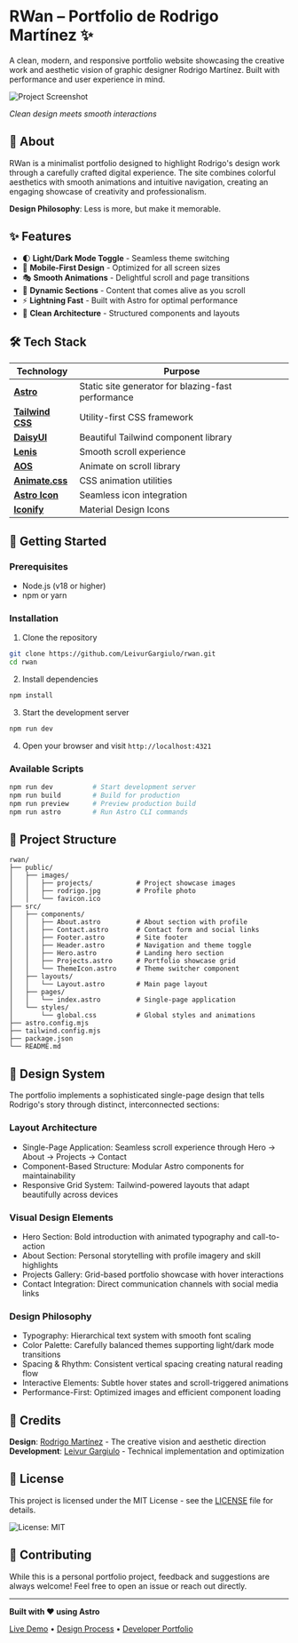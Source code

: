 # RWan – Portfolio de Rodrigo Martínez ✨

A clean, modern, and responsive portfolio website showcasing the creative work and aesthetic vision of graphic designer Rodrigo Martínez. Built with performance and user experience in mind.

![Project Screenshot](./public/screenshot.png)

*Clean design meets smooth interactions*

## 🎯 About

RWan is a minimalist portfolio designed to highlight Rodrigo's design work through a carefully crafted digital experience. The site combines colorful aesthetics with smooth animations and intuitive navigation, creating an engaging showcase of creativity and professionalism.

**Design Philosophy**: Less is more, but make it memorable.

## ✨ Features

- 🌓 **Light/Dark Mode Toggle** - Seamless theme switching
- 📱 **Mobile-First Design** - Optimized for all screen sizes
- 🎭 **Smooth Animations** - Delightful scroll and page transitions
- 🎨 **Dynamic Sections** - Content that comes alive as you scroll
- ⚡ **Lightning Fast** - Built with Astro for optimal performance
- 🎯 **Clean Architecture** - Structured components and layouts

## 🛠️ Tech Stack

| Technology | Purpose |
|------------|---------|
| **[Astro](https://astro.build/)** | Static site generator for blazing-fast performance |
| **[Tailwind CSS](https://tailwindcss.com/)** | Utility-first CSS framework |
| **[DaisyUI](https://daisyui.com/)** | Beautiful Tailwind component library |
| **[Lenis](https://lenis.studiofreight.com/)** | Smooth scroll experience |
| **[AOS](https://michalsnik.github.io/aos/)** | Animate on scroll library |
| **[Animate.css](https://animate.style/)** | CSS animation utilities |
| **[Astro Icon](https://github.com/natemoo-re/astro-icon)** | Seamless icon integration |
| **[Iconify](https://iconify.design/)** | Material Design Icons |

## 🚀 Getting Started

### Prerequisites

- Node.js (v18 or higher)
- npm or yarn

### Installation

1. Clone the repository
```bash
git clone https://github.com/LeivurGargiulo/rwan.git
cd rwan
```

2. Install dependencies
```bash
npm install
```

3. Start the development server
```bash
npm run dev
```

4. Open your browser and visit `http://localhost:4321`

### Available Scripts

```bash
npm run dev          # Start development server
npm run build        # Build for production
npm run preview      # Preview production build
npm run astro        # Run Astro CLI commands
```

## 📁 Project Structure

```
rwan/
├── public/
│   ├── images/
│   │   ├── projects/           # Project showcase images
│   │   ├── rodrigo.jpg         # Profile photo
│   │   └── favicon.ico
├── src/
│   ├── components/
│   │   ├── About.astro         # About section with profile
│   │   ├── Contact.astro       # Contact form and social links
│   │   ├── Footer.astro        # Site footer
│   │   ├── Header.astro        # Navigation and theme toggle
│   │   ├── Hero.astro          # Landing hero section
│   │   ├── Projects.astro      # Portfolio showcase grid
│   │   └── ThemeIcon.astro     # Theme switcher component
│   ├── layouts/
│   │   └── Layout.astro        # Main page layout
│   ├── pages/
│   │   └── index.astro         # Single-page application
│   └── styles/
│       └── global.css          # Global styles and animations
├── astro.config.mjs
├── tailwind.config.mjs
├── package.json
└── README.md

```

## 🎨 Design System

The portfolio implements a sophisticated single-page design that tells Rodrigo's story through distinct, interconnected sections:

### Layout Architecture
- Single-Page Application: Seamless scroll experience through Hero → About → Projects → Contact
- Component-Based Structure: Modular Astro components for maintainability
- Responsive Grid System: Tailwind-powered layouts that adapt beautifully across devices

### Visual Design Elements
- Hero Section: Bold introduction with animated typography and call-to-action
- About Section: Personal storytelling with profile imagery and skill highlights
- Projects Gallery: Grid-based portfolio showcase with hover interactions
- Contact Integration: Direct communication channels with social media links

### Design Philosophy
- Typography: Hierarchical text system with smooth font scaling
- Color Palette: Carefully balanced themes supporting light/dark mode transitions
- Spacing & Rhythm: Consistent vertical spacing creating natural reading flow
- Interactive Elements: Subtle hover states and scroll-triggered animations
- Performance-First: Optimized images and efficient component loading

## 👥 Credits

**Design**: [Rodrigo Martínez](https://github.com/rodrigo-martinez) - The creative vision and aesthetic direction  
**Development**: [Leivur Gargiulo](https://github.com/leivur-gargiulo) - Technical implementation and optimization

## 📄 License

This project is licensed under the MIT License - see the [LICENSE](LICENSE) file for details.

![License: MIT](https://img.shields.io/badge/License-MIT-yellow.svg)


## 🤝 Contributing

While this is a personal portfolio project, feedback and suggestions are always welcome! Feel free to open an issue or reach out directly.

---

**Built with ❤️ using Astro**

[Live Demo](https://rwan-design.netlify.app/) • [Design Process]() • [Developer Portfolio]()
